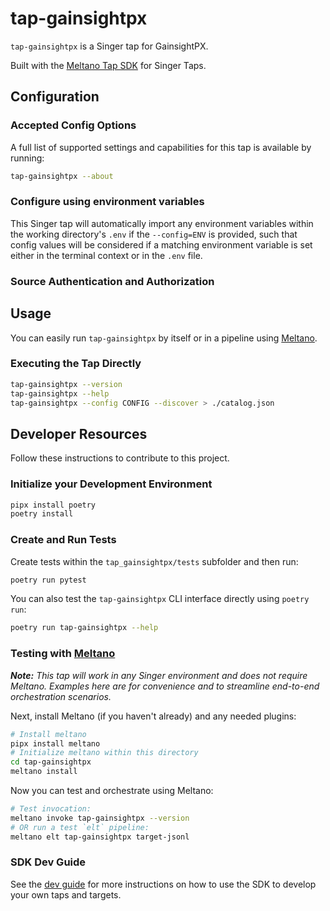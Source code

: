 # tap-gainsightpx

`tap-gainsightpx` is a Singer tap for GainsightPX.

Built with the [Meltano Tap SDK](https://sdk.meltano.com) for Singer Taps.

<!--

Developer TODO: Update the below as needed to correctly describe the install procedure. For instance, if you do not have a PyPi repo, or if you want users to directly install from your git repo, you can modify this step as appropriate.

## Installation

Install from PyPi:

```bash
pipx install tap-gainsightpx
```

Install from GitHub:

```bash
pipx install git+https://github.com/ORG_NAME/tap-gainsightpx.git@main
```

-->

## Configuration

### Accepted Config Options

<!--
Developer TODO: Provide a list of config options accepted by the tap.

This section can be created by copy-pasting the CLI output from:

```
tap-gainsightpx --about --format=markdown
```
-->

A full list of supported settings and capabilities for this
tap is available by running:

```bash
tap-gainsightpx --about
```

### Configure using environment variables

This Singer tap will automatically import any environment variables within the working directory's
`.env` if the `--config=ENV` is provided, such that config values will be considered if a matching
environment variable is set either in the terminal context or in the `.env` file.

### Source Authentication and Authorization

<!--
Developer TODO: If your tap requires special access on the source system, or any special authentication requirements, provide those here.
-->

## Usage

You can easily run `tap-gainsightpx` by itself or in a pipeline using [Meltano](https://meltano.com/).

### Executing the Tap Directly

```bash
tap-gainsightpx --version
tap-gainsightpx --help
tap-gainsightpx --config CONFIG --discover > ./catalog.json
```

## Developer Resources

Follow these instructions to contribute to this project.

### Initialize your Development Environment

```bash
pipx install poetry
poetry install
```

### Create and Run Tests

Create tests within the `tap_gainsightpx/tests` subfolder and
  then run:

```bash
poetry run pytest
```

You can also test the `tap-gainsightpx` CLI interface directly using `poetry run`:

```bash
poetry run tap-gainsightpx --help
```

### Testing with [Meltano](https://www.meltano.com)

_**Note:** This tap will work in any Singer environment and does not require Meltano.
Examples here are for convenience and to streamline end-to-end orchestration scenarios._

<!--
Developer TODO:
Your project comes with a custom `meltano.yml` project file already created. Open the `meltano.yml` and follow any "TODO" items listed in
the file.
-->

Next, install Meltano (if you haven't already) and any needed plugins:

```bash
# Install meltano
pipx install meltano
# Initialize meltano within this directory
cd tap-gainsightpx
meltano install
```

Now you can test and orchestrate using Meltano:

```bash
# Test invocation:
meltano invoke tap-gainsightpx --version
# OR run a test `elt` pipeline:
meltano elt tap-gainsightpx target-jsonl
```

### SDK Dev Guide

See the [dev guide](https://sdk.meltano.com/en/latest/dev_guide.html) for more instructions on how to use the SDK to
develop your own taps and targets.
